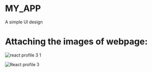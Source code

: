 # MY_APP 
A simple UI design
# Attaching the images of webpage:
![react profile 3 1](https://user-images.githubusercontent.com/68424960/122532842-8bfb8b00-d03e-11eb-8454-462517771152.png)

![React profile 3](https://user-images.githubusercontent.com/68424960/122533054-c402ce00-d03e-11eb-9850-003d134701bb.png)
